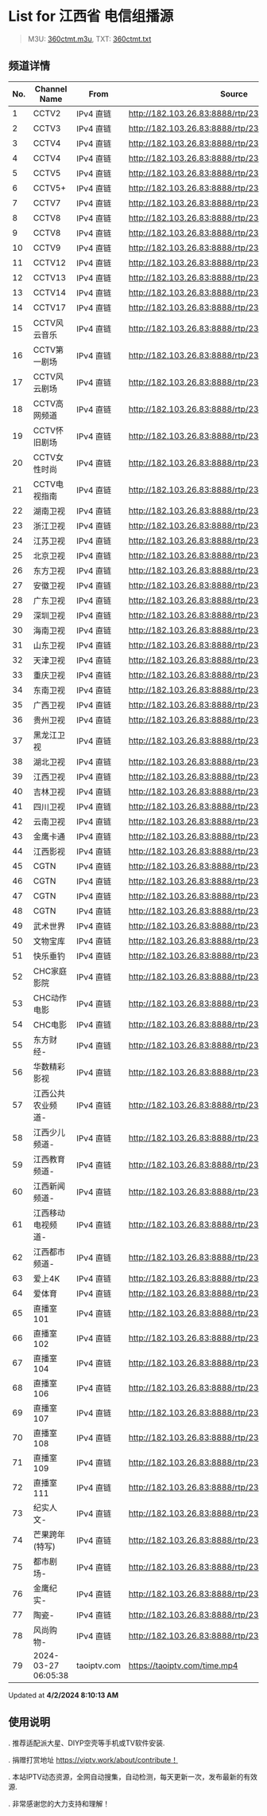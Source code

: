 # List for **江西省 电信组播源**

> M3U: [360ctmt.m3u](/360ctmt.m3u), TXT: [360ctmt.txt](/txt/360ctmt.txt)

## 频道详情

| No. | Channel Name | From | Source |
| --- | ------------ | ---- | ------ |
| 1 | CCTV2 | IPv4 直链 | <http://182.103.26.83:8888/rtp/239.252.220.183:5140> |
| 2 | CCTV3 | IPv4 直链 | <http://182.103.26.83:8888/rtp/239.252.219.252:5140> |
| 3 | CCTV4 | IPv4 直链 | <http://182.103.26.83:8888/rtp/239.252.219.193:5140> |
| 4 | CCTV4 | IPv4 直链 | <http://182.103.26.83:8888/rtp/239.252.220.184:5140> |
| 5 | CCTV5 | IPv4 直链 | <http://182.103.26.83:8888/rtp/239.252.219.198:5140> |
| 6 | CCTV5+ | IPv4 直链 | <http://182.103.26.83:8888/rtp/239.252.219.72:5140> |
| 7 | CCTV7 | IPv4 直链 | <http://182.103.26.83:8888/rtp/239.252.220.185:5140> |
| 8 | CCTV8 | IPv4 直链 | <http://182.103.26.83:8888/rtp/239.252.219.253:5140> |
| 9 | CCTV8 | IPv4 直链 | <http://182.103.26.83:8888/rtp/239.252.220.196:5140> |
| 10 | CCTV9 | IPv4 直链 | <http://182.103.26.83:8888/rtp/239.252.220.186:5140> |
| 11 | CCTV12 | IPv4 直链 | <http://182.103.26.83:8888/rtp/239.252.220.187:5140> |
| 12 | CCTV13 | IPv4 直链 | <http://182.103.26.83:8888/rtp/239.252.219.139:5140> |
| 13 | CCTV14 | IPv4 直链 | <http://182.103.26.83:8888/rtp/239.252.220.92:5140> |
| 14 | CCTV17 | IPv4 直链 | <http://182.103.26.83:8888/rtp/239.252.220.192:5140> |
| 15 | CCTV风云音乐 | IPv4 直链 | <http://182.103.26.83:8888/rtp/239.252.219.87:5140> |
| 16 | CCTV第一剧场 | IPv4 直链 | <http://182.103.26.83:8888/rtp/239.252.219.86:5140> |
| 17 | CCTV风云剧场 | IPv4 直链 | <http://182.103.26.83:8888/rtp/239.252.219.89:5140> |
| 18 | CCTV高网频道 | IPv4 直链 | <http://182.103.26.83:8888/rtp/239.252.219.95:5140> |
| 19 | CCTV怀旧剧场 | IPv4 直链 | <http://182.103.26.83:8888/rtp/239.252.219.90:5140> |
| 20 | CCTV女性时尚 | IPv4 直链 | <http://182.103.26.83:8888/rtp/239.252.219.94:5140> |
| 21 | CCTV电视指南 | IPv4 直链 | <http://182.103.26.83:8888/rtp/239.252.219.97:5140> |
| 22 | 湖南卫视 | IPv4 直链 | <http://182.103.26.83:8888/rtp/239.252.219.201:5140> |
| 23 | 浙江卫视 | IPv4 直链 | <http://182.103.26.83:8888/rtp/239.252.219.210:5140> |
| 24 | 江苏卫视 | IPv4 直链 | <http://182.103.26.83:8888/rtp/239.252.219.214:5140> |
| 25 | 北京卫视 | IPv4 直链 | <http://182.103.26.83:8888/rtp/239.252.219.206:5140> |
| 26 | 东方卫视 | IPv4 直链 | <http://182.103.26.83:8888/rtp/239.252.219.229:5140> |
| 27 | 安徽卫视 | IPv4 直链 | <http://182.103.26.83:8888/rtp/239.252.220.83:5140> |
| 28 | 广东卫视 | IPv4 直链 | <http://182.103.26.83:8888/rtp/239.252.219.213:5140> |
| 29 | 深圳卫视 | IPv4 直链 | <http://182.103.26.83:8888/rtp/239.252.219.212:5140> |
| 30 | 海南卫视 | IPv4 直链 | <http://182.103.26.83:8888/rtp/239.252.219.178:5140> |
| 31 | 山东卫视 | IPv4 直链 | <http://182.103.26.83:8888/rtp/239.252.219.228:5140> |
| 32 | 天津卫视 | IPv4 直链 | <http://182.103.26.83:8888/rtp/239.252.220.61:5140> |
| 33 | 重庆卫视 | IPv4 直链 | <http://182.103.26.83:8888/rtp/239.252.220.94:5140> |
| 34 | 东南卫视 | IPv4 直链 | <http://182.103.26.83:8888/rtp/239.252.220.82:5140> |
| 35 | 广西卫视 | IPv4 直链 | <http://182.103.26.83:8888/rtp/239.252.219.183:5140> |
| 36 | 贵州卫视 | IPv4 直链 | <http://182.103.26.83:8888/rtp/239.252.220.190:5140> |
| 37 | 黑龙江卫视 | IPv4 直链 | <http://182.103.26.83:8888/rtp/239.252.219.211:5140> |
| 38 | 湖北卫视 | IPv4 直链 | <http://182.103.26.83:8888/rtp/239.252.219.208:5140> |
| 39 | 江西卫视 | IPv4 直链 | <http://182.103.26.83:8888/rtp/239.252.220.63:5140> |
| 40 | 吉林卫视 | IPv4 直链 | <http://182.103.26.83:8888/rtp/239.252.220.188:5140> |
| 41 | 四川卫视 | IPv4 直链 | <http://182.103.26.83:8888/rtp/239.252.220.93:5140> |
| 42 | 云南卫视 | IPv4 直链 | <http://182.103.26.83:8888/rtp/239.252.219.185:5140> |
| 43 | 金鹰卡通 | IPv4 直链 | <http://182.103.26.83:8888/rtp/239.252.219.69:5140> |
| 44 | 江西影视 | IPv4 直链 | <http://182.103.26.83:8888/rtp/239.252.220.242:5140> |
| 45 | CGTN | IPv4 直链 | <http://182.103.26.83:8888/rtp/239.252.219.194:5140> |
| 46 | CGTN | IPv4 直链 | <http://182.103.26.83:8888/rtp/239.252.219.196:5140> |
| 47 | CGTN | IPv4 直链 | <http://182.103.26.83:8888/rtp/239.252.219.65:5140> |
| 48 | CGTN | IPv4 直链 | <http://182.103.26.83:8888/rtp/239.252.219.66:5140> |
| 49 | 武术世界 | IPv4 直链 | <http://182.103.26.83:8888/rtp/239.252.220.180:5140> |
| 50 | 文物宝库 | IPv4 直链 | <http://182.103.26.83:8888/rtp/239.252.220.158:5140> |
| 51 | 快乐垂钓 | IPv4 直链 | <http://182.103.26.83:8888/rtp/239.252.220.177:5140> |
| 52 | CHC家庭影院 | IPv4 直链 | <http://182.103.26.83:8888/rtp/239.252.219.84:5140> |
| 53 | CHC动作电影 | IPv4 直链 | <http://182.103.26.83:8888/rtp/239.252.219.85:5140> |
| 54 | CHC电影 | IPv4 直链 | <http://182.103.26.83:8888/rtp/239.252.219.83:5140> |
| 55 | 东方财经- | IPv4 直链 | <http://182.103.26.83:8888/rtp/239.252.219.57:5140> |
| 56 | 华数精彩影视 | IPv4 直链 | <http://182.103.26.83:8888/rtp/239.252.220.223:5140> |
| 57 | 江西公共农业频道- | IPv4 直链 | <http://182.103.26.83:8888/rtp/239.252.220.102:5140> |
| 58 | 江西少儿频道- | IPv4 直链 | <http://182.103.26.83:8888/rtp/239.252.219.113:5140> |
| 59 | 江西教育频道- | IPv4 直链 | <http://182.103.26.83:8888/rtp/239.252.219.115:5140> |
| 60 | 江西新闻频道- | IPv4 直链 | <http://182.103.26.83:8888/rtp/239.252.220.100:5140> |
| 61 | 江西移动电视频道- | IPv4 直链 | <http://182.103.26.83:8888/rtp/239.252.220.241:5140> |
| 62 | 江西都市频道- | IPv4 直链 | <http://182.103.26.83:8888/rtp/239.252.220.238:5140> |
| 63 | 爱上4K | IPv4 直链 | <http://182.103.26.83:8888/rtp/239.252.220.212:5140> |
| 64 | 爱体育 | IPv4 直链 | <http://182.103.26.83:8888/rtp/239.252.220.211:5140> |
| 65 | 直播室101 | IPv4 直链 | <http://182.103.26.83:8888/rtp/239.252.219.53:5140> |
| 66 | 直播室102 | IPv4 直链 | <http://182.103.26.83:8888/rtp/239.252.219.91:5140> |
| 67 | 直播室104 | IPv4 直链 | <http://182.103.26.83:8888/rtp/239.252.219.112:5140> |
| 68 | 直播室106 | IPv4 直链 | <http://182.103.26.83:8888/rtp/239.252.219.135:5140> |
| 69 | 直播室107 | IPv4 直链 | <http://182.103.26.83:8888/rtp/239.252.219.136:5140> |
| 70 | 直播室108 | IPv4 直链 | <http://182.103.26.83:8888/rtp/239.252.219.203:5140> |
| 71 | 直播室109 | IPv4 直链 | <http://182.103.26.83:8888/rtp/239.252.219.204:5140> |
| 72 | 直播室111 | IPv4 直链 | <http://182.103.26.83:8888/rtp/239.252.219.215:5140> |
| 73 | 纪实人文- | IPv4 直链 | <http://182.103.26.83:8888/rtp/239.252.219.227:5140> |
| 74 | 芒果跨年(特写) | IPv4 直链 | <http://182.103.26.83:8888/rtp/239.252.219.188:5140> |
| 75 | 都市剧场- | IPv4 直链 | <http://182.103.26.83:8888/rtp/239.252.219.225:5140> |
| 76 | 金鹰纪实- | IPv4 直链 | <http://182.103.26.83:8888/rtp/239.252.220.155:5140> |
| 77 | 陶瓷- | IPv4 直链 | <http://182.103.26.83:8888/rtp/239.252.220.243:5140> |
| 78 | 风尚购物- | IPv4 直链 | <http://182.103.26.83:8888/rtp/239.252.219.101:5140> |
| 79 | 2024-03-27 06:05:38 | taoiptv.com | <https://taoiptv.com/time.mp4> |

Updated at **4/2/2024 8:10:13 AM**

## 使用说明

. 推荐适配派大星、DIYP空壳等手机或TV软件安装.

. 捐赠打赏地址 https://viptv.work/about/contribute！

. 本站IPTV动态资源，全网自动搜集，自动检测，每天更新一次，发布最新的有效源.

. 非常感谢您的大力支持和理解！